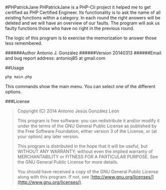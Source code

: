 #PHPatrickJane
PHPatrickJane is a PHP-Cli project it helped me to get certified as PHP Certified Engineer. Its functionality is to ask the name of all existing functions within a category. In each round the right answers will be deleted and we will have an overview of our faults. The program will ask us faulty functions those who have no right in the previous round.

The logic of this program is to exercise the memorization to answer those less remembered.

######Author
Antonio J. González
######Version
20140313
######Email and bug report address:
antonioj85 at gmail.com

##Usage
```sh
php main.php
```

This commands show the main menu. You can select one of the different options.

###License
>Copyright (C) 2014  Antonio Jesús González León
>
>This program is free software: you can redistribute it and/or modify it under the terms of the GNU General Public License as published by the Free Software Foundation, either version 3 of the License, or (at your option) any later version.
>
>This program is distributed in the hope that it will be useful, but WITHOUT ANY WARRANTY; without even the implied warranty of MERCHANTABILITY or FITNESS FOR A PARTICULAR PURPOSE.  See the GNU General Public License for more details.
>
>You should have received a copy of the GNU General Public License along with this program. If not, see [http://www.gnu.org/licenses/](http://www.gnu.org/licenses/).

